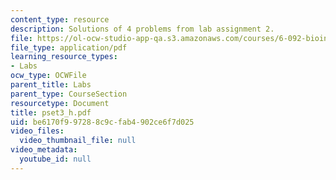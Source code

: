 ```yaml
---
content_type: resource
description: Solutions of 4 problems from lab assignment 2.
file: https://ol-ocw-studio-app-qa.s3.amazonaws.com/courses/6-092-bioinformatics-and-proteomics-january-iap-2005/be6170f997288c9cfab4902ce6f7d025_pset3_h.pdf
file_type: application/pdf
learning_resource_types:
- Labs
ocw_type: OCWFile
parent_title: Labs
parent_type: CourseSection
resourcetype: Document
title: pset3_h.pdf
uid: be6170f9-9728-8c9c-fab4-902ce6f7d025
video_files:
  video_thumbnail_file: null
video_metadata:
  youtube_id: null
---
```

